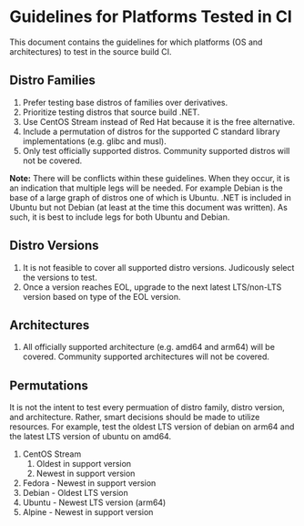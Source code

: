 # Guidelines for Platforms Tested in CI

This document contains the guidelines for which platforms (OS and architectures) to test in
the source build CI.

## Distro Families

1. Prefer testing base distros of families over derivatives.
1. Prioritize testing distros that source build .NET.
1. Use CentOS Stream instead of Red Hat because it is the free alternative.
1. Include a permutation of distros for the supported C standard library implementations
(e.g. glibc and musl).
1. Only test officially supported distros. Community supported distros will not be covered.

**Note:** There will be conflicts within these guidelines.  When they occur, it is an indication
that multiple legs will be needed. For example Debian is the base of a large graph of distros one
of which is Ubuntu. .NET is included in Ubuntu but not Debian (at least at the time this document
was written). As such, it is best to include legs for both Ubuntu and Debian.

## Distro Versions

1. It is not feasible to cover all supported distro versions. Judicously select the versions to test.
1. Once a version reaches EOL, upgrade to the next latest LTS/non-LTS version based on type of the
EOL version.

## Architectures

1. All officially supported architecture (e.g. amd64 and arm64) will be covered. Community supported
architectures will not be covered.

## Permutations

It is not the intent to test every permuation of distro family, distro version, and architecture.
Rather, smart decisions should be made to utilize resources. For example, test the oldest LTS version
of debian on arm64 and the latest LTS version of ubuntu on amd64.

1. CentOS Stream
    1. Oldest in support version
    1. Newest in support version
1. Fedora - Newest in support version
1. Debian - Oldest LTS version
1. Ubuntu - Newest LTS version (arm64)
1. Alpine - Newest in support version
